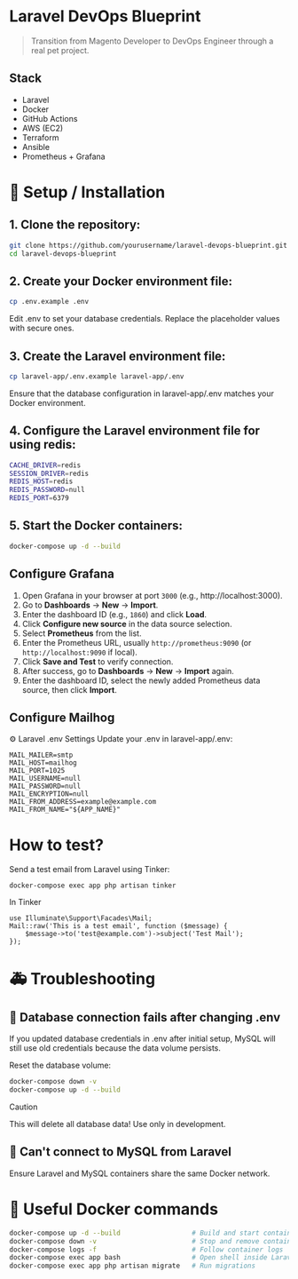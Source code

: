 # Laravel DevOps Blueprint

> Transition from Magento Developer to DevOps Engineer through a real pet project.

## Stack
- Laravel
- Docker
- GitHub Actions
- AWS (EC2)
- Terraform
- Ansible
- Prometheus + Grafana

# 🚀 Setup / Installation
## 1. Clone the repository:
```bash
git clone https://github.com/yourusername/laravel-devops-blueprint.git
cd laravel-devops-blueprint
```

## 2. Create your Docker environment file:
```bash
cp .env.example .env
```
Edit .env to set your database credentials. Replace the placeholder values with secure ones.

## 3. Create the Laravel environment file:
```bash
cp laravel-app/.env.example laravel-app/.env
```
Ensure that the database configuration in laravel-app/.env matches your Docker environment.

## 4. Configure the Laravel environment file for using redis:
```bash
CACHE_DRIVER=redis
SESSION_DRIVER=redis
REDIS_HOST=redis
REDIS_PASSWORD=null
REDIS_PORT=6379
```

## 5. Start the Docker containers:
```bash
docker-compose up -d --build
```

## Configure Grafana
1. Open Grafana in your browser at port `3000` (e.g., http://localhost:3000).  
2. Go to **Dashboards** → **New** → **Import**.  
3. Enter the dashboard ID (e.g., `1860`) and click **Load**.  
4. Click **Configure new source** in the data source selection.  
5. Select **Prometheus** from the list.  
6. Enter the Prometheus URL, usually `http://prometheus:9090` (or `http://localhost:9090` if local).  
7. Click **Save and Test** to verify connection.  
8. After success, go to **Dashboards** → **New** → **Import** again.  
9. Enter the dashboard ID, select the newly added Prometheus data source, then click **Import**.

## Configure Mailhog
⚙️ Laravel .env Settings
Update your .env in laravel-app/.env:
```
MAIL_MAILER=smtp
MAIL_HOST=mailhog
MAIL_PORT=1025
MAIL_USERNAME=null
MAIL_PASSWORD=null
MAIL_ENCRYPTION=null
MAIL_FROM_ADDRESS=example@example.com
MAIL_FROM_NAME="${APP_NAME}"

```
# How to test?
Send a test email from Laravel using Tinker:
```
docker-compose exec app php artisan tinker
```
In Tinker
```
use Illuminate\Support\Facades\Mail;
Mail::raw('This is a test email', function ($message) {
    $message->to('test@example.com')->subject('Test Mail');
});
```

# 🚑 Troubleshooting
## 🔐 Database connection fails after changing .env
If you updated database credentials in .env after initial setup, MySQL will still use old credentials because the data volume persists.

Reset the database volume:
```bash
docker-compose down -v
docker-compose up -d --build
```
> [!CAUTION]
> This will delete all database data! Use only in development.

## 🐘 Can't connect to MySQL from Laravel
Ensure Laravel and MySQL containers share the same Docker network.


# 🐳 Useful Docker commands
```bash
docker-compose up -d --build                  # Build and start containers
docker-compose down -v                        # Stop and remove containers + volumes
docker-compose logs -f                        # Follow container logs
docker-compose exec app bash                  # Open shell inside Laravel container
docker-compose exec app php artisan migrate   # Run migrations
```
